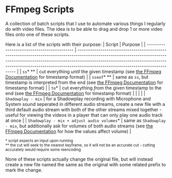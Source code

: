 # FFmpeg Scripts
A collection of batch scripts that I use to automate various things I regularly do with video files. The idea is to be able to drag and drop 1 or more video files onto one of these scripts.

Here is a list of the scripts with their purpose:
| Script                                     | Purpose                                                                                                                                                                                                                                                                                    |
| ------------------------------------------ | ------------------------------------------------------------------------------------------------------------------------------------------------------------------------------------------------------------------------------------------------------------------------------------------ |
| `ss`* **                                   | cut everything *until* the given timestamp (see [the FFmpeg Documentation](http://ffmpeg.org/ffmpeg-utils.html#time-duration-syntax) for timestamp format)                                                                                                                                 |
| `sseof`* **                                | same as `ss`, but timestamp is interpreted from the end (see [the FFmpeg Documentation](http://ffmpeg.org/ffmpeg-utils.html#time-duration-syntax) for timestamp format)                                                                                                                    |
| `to`*                                      | cut everything *from* the given timestamp to the end (see [the FFmpeg Documentation](http://ffmpeg.org/ffmpeg-utils.html#time-duration-syntax) for timestamp format)                                                                                                                       |
|                                            |                                                                                                                                                                                                                                                                                            |
| `Shadowplay - mix`                         | for a Shadowplay recording with Microphone and System sound seperated in different audio streams, create a new file with a third default audio stream with both of the other streams mixed together - useful for viewing the videos in a player that can only play one audio track at once |
| `Shadowplay - mix + adjust audio volumes`* | same as `Shadowplay - mix`, but additionally ask for volumes of both audio streams (see [the FFmpeg Documentation](http://ffmpeg.org/ffmpeg-filters.html#volume) for how the values affect volume)                                                                                         |

<sup>* script expects an input upon running</sup>\
<sup>** the cut will seek to the nearest keyframe, so it will not be an accurate cut - cutting accurately would require some reencoding</sup>

None of these scripts actually change the original file, but will instead create a new file named the same as the original with some related prefix to mark the change.

